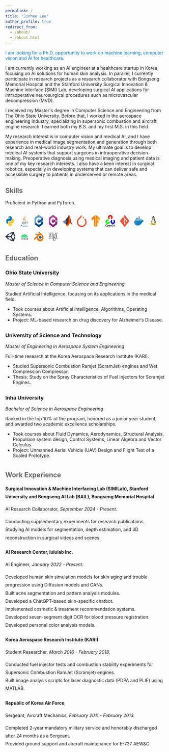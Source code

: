 ```yaml
---
permalink: /
title: "Jinhee Lee"
author_profile: true
redirect_from: 
  - /about/
  - /about.html
---
```


<p style="color: #007acc;">
  I am looking for a Ph.D. opportunity to work on machine learning, computer vision and AI for healthcare.
</p>

I am currently working as an AI engineer at a healthcare startup in Korea, focusing on AI solutions for human skin analysis. 
In parallel, I currently participate in research projects as a research collaborator with Bongseng Memorial Hospital and the Stanford University Surgical Innovation & Machine Interface (SIMI) Lab, developing surgical AI applications for intraoperative neurosurgical procedures such as microvascular decompression (MVD).

 I received my Master's degree in Computer Science and Engineering from The Ohio State University. Before that, I worked in the aerospace engineering industry, specializing in supersonic combustion and aircraft engine research. I earned both my B.S. and my first M.S. in this field.

My research interest is in computer vision and medical AI, and I have experience in medical image segmentation and generation through both research and real-world industry work. My ultimate goal is to develop medical AI systems that support surgeons in intraoperative decision-making. Preoperative diagnosis using medical imaging and patient data is one of my key research interests.
I also have a keen interest in surgical robotics, especially in developing systems that can deliver safe and accessible surgery to patients in underserved or remote areas.



<h2 style="color:#666; margin-top: 30px;">Skills</h2>

<p>Proficient in Python and PyTorch.</p>

<div style="display: flex; flex-wrap: wrap; gap: 15px; margin-top: 30px;">
  <img src="/images/skills/python.png" alt="Python" title="Python" style="width:30px;">
  <img src="/images/skills/java.png" alt="Java" title="Java" style="width:30px;">
  <img src="/images/skills/cpp.png" alt="C++" title="C++" style="width:30px;">
  <img src="/images/skills/csharp.png" alt="C#" title="C#" style="width:30px;">
  <img src="/images/skills/matlab.png" alt="MATLAB" title="MATLAB" style="width:30px;">
  <img src="/images/skills/pytorch.png" alt="PyTorch" title="PyTorch" style="width:30px;">
  <img src="/images/skills/tensorflow.png" alt="TensorFlow" title="TensorFlow" style="width:30px;">
  <img src="/images/skills/opencv.png" alt="OpenCV" title="OpenCV" style="width:30px;">
  <img src="/images/skills/git.png" alt="Git" title="Git" style="width:30px;">
  <img src="/images/skills/docker.png" alt="Docker" title="Docker" style="width:30px;">
  <img src="/images/skills/linux.png" alt="Linux" title="Linux" style="width:30px;">
  <img src="/images/skills/unity.png" alt="Unity" title="Unity Engine" style="width:30px;">
  <img src="/images/skills/android.png" alt="Android Studio" title="Android Studio" style="width:30px;">
  <img src="/images/skills/blender.png" alt="Blender" title="Blender" style="width:30px;">
  <img src="/images/skills/latex.png" alt="LaTeX" title="LaTeX" style="width:30px;">
</div>


<h2 style="color:#666; margin-top: 40px;">Education</h2>

<!-- Ohio State -->
<div style="margin-bottom: 30px;">
  <!-- <img src="/images/education/Ohio_State_University_Logo.png" alt="Ohio State Logo" style="width: 30px;"> -->
  <h3>Ohio State University</h3>
  <p><em>Master of Science in Computer Science and Engineering</em></p>
  <p>Studied Artificial Intelligence, focusing on its applications in the medical field.</p>
  <ul>
    <li>Took courses about Artificial Intelligence, Algorithms, Operating Systems.</li>
    <li>Project: ML-based research on drug discovery for Alzheimer's Disease.</li>
  </ul>
</div>

<!-- UST -->
<div style="margin-bottom: 30px;">
  <!-- <img src="/images/education/ustLogo.png" alt="UST Logo" style="width: 30px;"> -->
  <h3>University of Science and Technology</h3>
  <p><em>Master of Engineering in Aerospace System Engineering</em></p>
  <p>Full-time research at the Korea Aerospace Research Institute (KARI).</p>
  <ul>
    <li>Studied Supersonic Combustion Ramjet (ScramJet) engines and Wet Compression Compressor.</li>
    <li>Thesis: Study on the Spray Characteristics of Fuel Injectors for Scramjet Engines.</li>
  </ul>
</div>

<!-- Inha University -->
<div style="margin-bottom: 30px;">
  <!-- <img src="/images/education/inhaLogo.jpg" alt="Inha Logo" style="width: 30px;"> -->
  <h3>Inha University</h3>
  <p><em>Bachelor of Science in Aerospace Engineering</em></p>
  <p>Ranked in the top 10% of the program, honored as a junior year student, and awarded two academic excellence scholarships.</p>
  <ul>
    <li>Took courses about Fluid Dynamics, Aerodynamics, Structural Analysis, Propulsion system design, Control Systems, Linear Algebra and Vector Calculus.</li>
    <li>Project: Unmanned Aerial Vehicle (UAV) Design and Flight Test of a Scaled Prototype.</li>
  </ul>
</div>


<h2 style="color:#666; margin-top: 40px;">Work Experience</h2>

<div style="line-height: 1.8; max-width: 1500px; margin: 0 auto;">

  <div style="margin-bottom: 20px;">
    <strong>Surgical Innovation & Machine Interfacing Lab (SIMILab), Stanford University and Bongseng AI Lab (BAIL), Bongseng Memorial Hospital</em></strong>
    <p>AI Research Collaborator,  <em>September 2024 - Present.</em></p>
    Conducting supplementary experiments for research publications.<br>
    Studying AI models for segmentation, depth estimation, and 3D reconstruction in surgical videos and scenes.
  </div>

  <div style="margin-bottom: 20px;">
    <strong>AI Research Center, lululab Inc.</strong> 
    <p>AI Engineer, <em>January 2022 - Present.</em></p>
    Developed human skin simulation models for skin aging and trouble progression using Diffusion models and GANs.<br>  
    Built acne segmentation and pattern analysis modules.<br>
    Developed a ChatGPT-based skin-specific chatbot.<br>  
    Implemented cosmetic & treatment recommendation systems.<br>
    Developed seven-segment digit OCR for blood pressure registration.<br>  
    Developed personal color analysis models.
  </div>

  <div style="margin-bottom: 20px;">
    <strong>Korea Aerospace Research Institute (KARI)</strong>
    <p>Student Researcher, <em>March 2016 - February 2018.</em></p>  
    Conducted fuel injector tests and combustion stability experiments for Supersonic Combustion RamJet (Scramjet) engines. <br> 
    Built image analysis scripts for laser diagnostic data (PDPA and PLIF) using MATLAB.
  </div>

  <div style="margin-bottom: 20px;">
  <div>
    <strong>Republic of Korea Air Force</strong>,  
    <p>Sergeant, Aircraft Mechanics, <em>February 2011 - February 2013. </em></p> 
    Completed 2-year mandatory military service and honorably discharged after 24 months as a Sergeant.<br>
    Provided ground support and aircraft maintenance for E-737 AEW&C.      
  </div>
</div>


